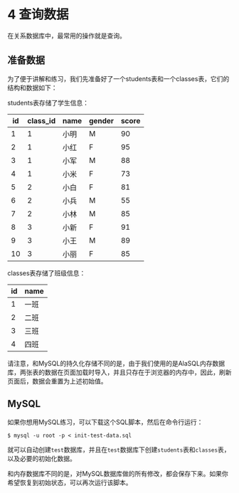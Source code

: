 # 4 查询数据

在关系数据库中，最常用的操作就是查询。

## 准备数据
为了便于讲解和练习，我们先准备好了一个students表和一个classes表，它们的结构和数据如下：

students表存储了学生信息：

|id|class_id|name|gender|score|
|-|-|-|-|-|
|1|1|小明|M|90|
|2|1|小红|F|95|
|3|1|小军|M|88|
|4|1|小米|F|73|
|5|2|小白|F|81|
|6|2|小兵|M|55|
|7|2|小林|M|85|
|8|3|小新|F|91|
|9|3|小王|M|89|
|10|3|小丽|F|85|

classes表存储了班级信息：

id|name
-|-
1|一班
2|二班
3|三班
4|四班

请注意，和MySQL的持久化存储不同的是，由于我们使用的是AlaSQL内存数据库，两张表的数据在页面加载时导入，并且只存在于浏览器的内存中，因此，刷新页面后，数据会重置为上述初始值。

## MySQL
如果你想用MySQL练习，可以下载这个SQL脚本，然后在命令行运行：

```
$ mysql -u root -p < init-test-data.sql
```

就可以自动创建`test`数据库，并且在`test`数据库下创建`students`表和`classes`表，以及必要的初始化数据。

和内存数据库不同的是，对MySQL数据库做的所有修改，都会保存下来。如果你希望恢复到初始状态，可以再次运行该脚本。